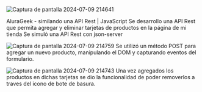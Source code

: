 ![Captura de pantalla 2024-07-09 214641](https://github.com/FannaMC/Alura-geek/assets/157163383/38bf2a74-2f53-47fc-8b7c-41e088d7fb4f)

AluraGeek - similando una API Rest | JavaScript
Se desarrollo una API Rest que permita agregar y eliminar tarjetas de productos en la página de mi tienda
Se simuló una API Rest con json-server

![Captura de pantalla 2024-07-09 214759](https://github.com/FannaMC/Alura-geek/assets/157163383/4ca51077-8cc6-4f07-a80a-87fbc72ac78a)
Se utilizó un método POST para agregar un nuevo producto, manipulando el DOM y capturando eventos del formulario.

![Captura de pantalla 2024-07-09 214743](https://github.com/FannaMC/Alura-geek/assets/157163383/a8b99401-7fa6-427f-9e71-c7b479540ce0)
Una vez agregados los productos en dichas tarjetas se dio la funcionalidad de poder removerlos a traves del icono de bote de basura.
